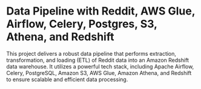 # Data Pipeline with Reddit, AWS Glue, Airflow, Celery, Postgres, S3,  Athena, and Redshift
This project delivers a robust data pipeline that performs extraction, transformation, and loading (ETL) of Reddit data into an Amazon Redshift data warehouse. It utilizes a powerful tech stack, including Apache Airflow, Celery, PostgreSQL, Amazon S3, AWS Glue, Amazon Athena, and Redshift to ensure scalable and efficient data processing.

